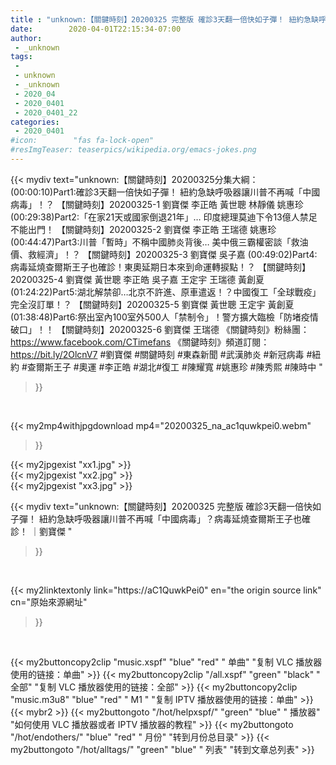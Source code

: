 ```yaml
---
title : "unknown:【關鍵時刻】20200325 完整版 確診3天翻一倍快如子彈！ 紐約急缺呼吸器讓川普不再喊「中國病毒」？病毒延燒查爾斯王子也確診！ ｜劉寶傑 "
date:        2020-04-01T22:15:34-07:00
author:
 - _unknown
tags:
 - 
 - unknown
 - _unknown
 - 2020_04
 - 2020_0401
 - 2020_0401_22
categories:
 - 2020_0401
#icon:        "fas fa-lock-open"
#resImgTeaser: teaserpics/wikipedia.org/emacs-jokes.png
---
```







{{< mydiv text="unknown:【關鍵時刻】20200325分集大綱：  (00:00:10)Part1:確診3天翻一倍快如子彈！ 紐約急缺呼吸器讓川普不再喊「中國病毒」！？ 【關鍵時刻】20200325-1 劉寶傑 李正皓 黃世聰 林靜儀 姚惠珍  (00:29:38)Part2:「在家21天或國家倒退21年」… 印度總理莫迪下令13億人禁足不能出門！ 【關鍵時刻】20200325-2 劉寶傑 李正皓 王瑞德 姚惠珍  (00:44:47)Part3:川普「暫時」不稱中國肺炎背後… 美中俄三霸權密談「救油價、救經濟」！？ 【關鍵時刻】20200325-3 劉寶傑 吳子嘉  (00:49:02)Part4:病毒延燒查爾斯王子也確診！東奧延期日本來到命運轉捩點！？ 【關鍵時刻】20200325-4 劉寶傑 黃世聰 李正皓 吳子嘉 王定宇 王瑞德 黃創夏  (01:24:22)Part5:湖北解禁卻…北京不許進、原車遣返！？中國復工「全球戰疫」完全沒訂單！？ 【關鍵時刻】20200325-5 劉寶傑 黃世聰 王定宇 黃創夏  (01:38:48)Part6:祭出室內100室外500人「禁制令」！警方擴大臨檢「防堵疫情破口」！！ 【關鍵時刻】20200325-6 劉寶傑 王瑞德  《關鍵時刻》粉絲團：https://www.facebook.com/CTimefans 《關鍵時刻》頻道訂閱：https://bit.ly/2OlcnV7  #劉寶傑 #關鍵時刻 #東森新聞 #武漢肺炎 #新冠病毒 #紐約 #查爾斯王子 #奧運 #李正皓 #湖北#復工 #陳耀寬 #姚惠珍 #陳秀熙 #陳時中 "
>}}
<br>


{{< my2mp4withjpgdownload mp4="20200325_na_ac1quwkpei0.webm"
>}}

{{< my2jpgexist "xx1.jpg" >}}<br>
{{< my2jpgexist "xx2.jpg" >}}<br>
{{< my2jpgexist "xx3.jpg" >}}<br>



{{< mydiv text="unknown:【關鍵時刻】20200325 完整版 確診3天翻一倍快如子彈！ 紐約急缺呼吸器讓川普不再喊「中國病毒」？病毒延燒查爾斯王子也確診！ ｜劉寶傑 "
>}}
<br>

{{< my2linktextonly link="https://aC1QuwkPei0"
en="the origin source link" cn="原始來源網址"
>}}


<br>


{{< my2buttoncopy2clip "music.xspf"        "blue"   "red"    " 单曲"  "复制 VLC 播放器使用的链接：单曲" >}} {{< my2buttoncopy2clip "/all.xspf"         "green"  "black"  " 全部"  "复制 VLC 播放器使用的链接：全部" >}} {{< my2buttoncopy2clip "music.m3u8"        "blue"   "red"    " M1 "    "复制 IPTV 播放器使用的链接：单曲" >}} {{< mybr2 >}} {{< my2buttongoto      "/hot/helpxspf/"    "green"  "blue"   " 播放器" "如何使用 VLC 播放器或者 IPTV 播放器的教程" >}} {{< my2buttongoto      "/hot/endothers/"   "blue"   "red"    " 月份"   "转到月份总目录" >}} {{< my2buttongoto      "/hot/alltags/"     "green"  "blue"   " 列表"   "转到文章总列表" >}} 
